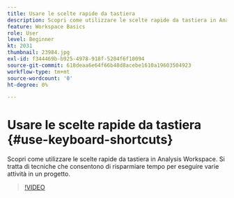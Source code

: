```yaml
---
title: Usare le scelte rapide da tastiera
description: Scopri come utilizzare le scelte rapide da tastiera in Analysis Workspace
feature: Workspace Basics
role: User
level: Beginner
kt: 2031
thumbnail: 23984.jpg
exl-id: f344469b-b925-4978-918f-5204f6f10094
source-git-commit: 618deaa6e64f66b48d8acebe1610a19603504923
workflow-type: tm+mt
source-wordcount: '0'
ht-degree: 0%

---
```


# Usare le scelte rapide da tastiera {#use-keyboard-shortcuts}

Scopri come utilizzare le scelte rapide da tastiera in Analysis Workspace. Si tratta di tecniche che consentono di risparmiare tempo per eseguire varie attività in un progetto.

>[!VIDEO](https://video.tv.adobe.com/v/23984/?quality=12&learn=on)

